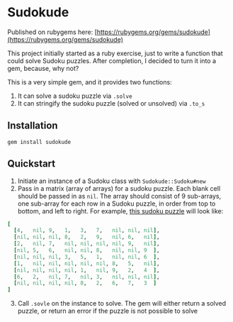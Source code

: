 Sudokude
========

Published on rubygems here: [https://rubygems.org/gems/sudokude](https://rubygems.org/gems/sudokude)

This project initially started as a ruby exercise, just to write a function that could solve Sudoku puzzles. After completion, I decided to turn it into a gem, because, why not?

This is a very simple gem, and it provides two functions:

1.  It can solve a sudoku puzzle via `.solve`
2.  It can stringify the sudoku puzzle (solved or unsolved) via `.to_s`

Installation
------------
`gem install sudokude`


Quickstart
----------

1.  Initiate an instance of a Sudoku class with `Sudokude::Sudoku#new`
2.  Pass in a matrix (array of arrays) for a sudoku puzzle. Each blank cell should be passed in as `nil`. The array should consist of 9 sub-arrays, one sub-array for each row in a Sudoku puzzle, in order from top to bottom, and left to right. For example, [this sudoku puzzle](http://i.imgur.com/j2nKyg5.png) will look like:

``` rb
[
  [4,   nil, 9,   1,   3,   7,   nil, nil, nil],
  [nil, nil, nil, 8,   2,   9,   nil, 6,   nil],
  [2,   nil, 7,   nil, nil, nil, nil, 9,   nil],
  [nil, 5,   6,   nil, nil, 8,   nil, nil, 9  ],
  [nil, nil, nil, 3,   5,   1,   nil, nil, 6  ],
  [1,   nil, nil, nil, nil, nil, 8,   5,   nil],
  [nil, nil, nil, nil, 1,   nil, 9,   2,   4  ],
  [6,   2,   nil, 7,   nil, 3,   nil, nil, nil],
  [nil, nil, nil, nil, 8,   2,   6,   7,   3  ]
]
```

3.  Call `.sovle` on the instance to solve. The gem will either return a solved puzzle, or return an error if the puzzle is not possible to solve